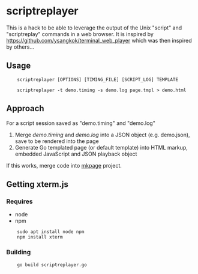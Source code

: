 
# scriptreplayer

This is a hack to be able to leverage the output of the Unix "script" and "scriptreplay" commands
in a web browser. It is inspired by https://github.com/ysangkok/terminal_web_player which was
then inspired by others...

## Usage

```
    scriptreplayer [OPTIONS] [TIMING_FILE] [SCRIPT_LOG] TEMPLATE 
```

```shell
    scriptreplayer -t demo.timing -s demo.log page.tmpl > demo.html
```

## Approach

For a script session saved as "demo.timing" and "demo.log" 

1. Merge _demo.timing_ and _demo.log_ into a JSON object (e.g. demo.json), save to be rendered into the page
2. Generate Go templated page (or default template) into HTML markup, embedded JavaScript and JSON playback object

If this works, merge code into [mkpage](https://github.com/caltechlibrary/mkpage) project.

## Getting xterm.js

### Requires

+ node
+ npm

```
    sudo apt install node npm
    npm install xterm
```

### Building

```
    go build scriptreplayer.go
```
